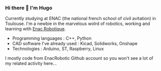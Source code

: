 ### Hi there 👋 I'm Hugo

Currently studying at ENAC (the national french school of civil avitation) in Toulouse.
I'm a newbie in the marvelous wolrd of robotics, working and learning with [Enac Robotique](https://github.com/ENACRobotique). 

- Programming languages : C++, Python
- CAD software I've already used : Kicad, Solidworks, Onshape
- Technologies : Arduino, ST, Raspberry, Linux

I mostly code from EnacRobotic Github account so you won't see a lot of my related activity here...

<!--
**HugoLouisVitry/HugoLouisVitry** is a ✨ _special_ ✨ repository because its `README.md` (this file) appears on your GitHub profile.

Here are some ideas to get you started:

- 🔭 I’m currently working on ...
- 🌱 I’m currently learning ...
- 👯 I’m looking to collaborate on ...
- 🤔 I’m looking for help with ...
- 💬 Ask me about ...
- 📫 How to reach me: ...
- 😄 Pronouns: ...
- ⚡ Fun fact: ...
-->
